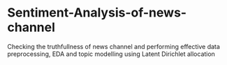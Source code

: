 # Sentiment-Analysis-of-news-channel
Checking the truthfullness of news channel and performing effective data preprocessing, EDA and topic modelling using Latent Dirichlet allocation
